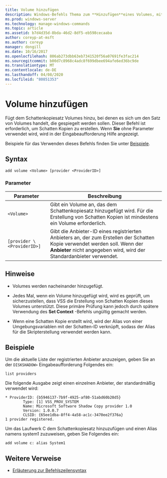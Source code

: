 ```yaml
---
title: Volume hinzufügen
description: Windows-Befehls Thema zum **Hinzufügen**eines Volumes, mit dem dem Schattenkopiesatz Volumes hinzugefügt werden
ms.prod: windows-server
ms.technology: manage-windows-commands
ms.topic: article
ms.assetid: b7d4d35d-8bda-46d2-8df5-eb598cecaaba
author: coreyp-at-msft
ms.author: coreyp
manager: dongill
ms.date: 10/16/2017
ms.openlocfilehash: 806ab273dbb63eb7341520f56a07691fe3fac214
ms.sourcegitcommit: b00d7c8968c4adc8f699dbee694afe6ed36bc9de
ms.translationtype: MT
ms.contentlocale: de-DE
ms.lasthandoff: 04/08/2020
ms.locfileid: "80851353"
---
```

# <a name="add-volume"></a>Volume hinzufügen

Fügt dem Schattenkopiesatz Volumes hinzu, bei denen es sich um den Satz von Volumes handelt, die gespiegelt werden sollen. Dieser Befehl ist erforderlich, um Schatten Kopien zu erstellen. Wenn **Sie** ohne Parameter verwendet wird, wird in der Eingabeaufforderung Hilfe angezeigt.

Beispiele für das Verwenden dieses Befehls finden Sie unter [Beispiele](#BKMK_examples).

## <a name="syntax"></a>Syntax

```
add volume <Volume> [provider <ProviderID>]
```

### <a name="parameters"></a>Parameter

|Parameter|Beschreibung|
|---------|-----------|
| `<Volume>` | Gibt ein Volume an, das dem Schattenkopiesatz hinzugefügt wird. Für die Erstellung von Schatten Kopien ist mindestens ein Volume erforderlich.|
| `[provider \<ProviderID>]` | Gibt die Anbieter-ID eines registrierten Anbieters an, der zum Erstellen der Schatten Kopie verwendet werden soll. Wenn der **Anbieter** nicht angegeben wird, wird der Standardanbieter verwendet.|

## <a name="remarks"></a>Hinweise

-   Volumes werden nacheinander hinzugefügt.

-   Jedes Mal, wenn ein Volume hinzugefügt wird, wird es geprüft, um sicherzustellen, dass VSS die Erstellung von Schatten Kopien dieses Volumes unterstützt. Diese primäre Prüfung kann jedoch durch spätere Verwendung des **Set Context** -Befehls ungültig gemacht werden.

-   Wenn eine Schatten Kopie erstellt wird, wird der Alias von einer Umgebungsvariablen mit der Schatten-ID verknüpft, sodass der Alias für die Skripterstellung verwendet werden kann.

## <a name="examples"></a><a name=BKMK_examples></a>Beispiele

Um die aktuelle Liste der registrierten Anbieter anzuzeigen, geben Sie an der `DISKSHADOW>` Eingabeaufforderung Folgendes ein:

```
list providers
```

Die folgende Ausgabe zeigt einen einzelnen Anbieter, der standardmäßig verwendet wird:

```
* ProviderID: {b5946137-7b9f-4925-af80-51abd60b20d5}
        Type: [1] VSS_PROV_SYSTEM
        Name: Microsoft Software Shadow Copy provider 1.0
        Version: 1.0.0.7
        CLSID: {65ee1dba-8ff4-4a58-ac1c-3470ee2f376a}
1 provider registered.
```

Um das Laufwerk C dem Schattenkopiesatz hinzuzufügen und einen Alias namens system1 zuzuweisen, geben Sie Folgendes ein:

```
add volume c: alias System1
```

## <a name="additional-references"></a>Weitere Verweise

- [Erläuterung zur Befehlszeilensyntax](command-line-syntax-key.md)